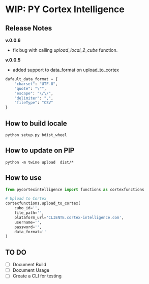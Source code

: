 # WIP: PY Cortex Intelligence
## Release Notes

**v.0.0.6**
- fix bug with calling _upload_local_2_cube_ function.

**v.0.0.5**

- added support to data_format on upload_to_cortex

```python
dafault_data_format = {
    "charset": "UTF-8",
    "quote": "\"",
    "escape": "\/\/",
    "delimiter": ",",
    "fileType": "CSV"
}
```

## How to build locale
```shell
python setup.py bdist_wheel
```

## How to update on PIP
```
python -m twine upload  dist/*
```

## How to use
```python
from pycortexintelligence import functions as cortexfunctions

# Upload to Cortex
cortexfunctions.upload_to_cortex(
    cubo_id='',
    file_path='',
    plataform_url='CLIENTE.cortex-intelligence.com',
    username='',
    password='',
    data_format=''
)
```

## TO DO

- [ ] Document Build
- [ ] Document Usage
- [ ] Create a CLI for testing